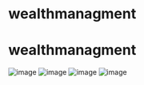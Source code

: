 ﻿# wealthmanagment
# wealthmanagment
![image](https://github.com/user-attachments/assets/d9ccd9be-e78e-4d8e-bc60-59bd31366710)
![image](https://github.com/user-attachments/assets/cfc3998e-d885-4fa2-aded-2fb821459860)
![image](https://github.com/user-attachments/assets/4c59a4a9-d313-4162-8887-5888fc7120fc)
![image](https://github.com/user-attachments/assets/5d3afce3-8422-435b-88bf-12b6ce1441ce)


